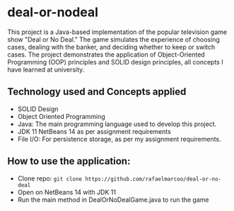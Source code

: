 # deal-or-nodeal
This project is a Java-based implementation of the popular television game show "Deal or No Deal." The game simulates the experience of choosing cases, dealing with the banker, and deciding whether to keep or switch cases. The project demonstrates the application of Object-Oriented Programming (OOP) principles and SOLID design principles, all concepts I have learned at university.

## Technology used and Concepts applied
- SOLID Design
- Object Oriented Programming
- Java: The main programming language used to develop this project.
- JDK 11 NetBeans 14 as per assignment requirements
- File I/O: For persistence storage, as per my assignment requirements.

## How to use the application:
- Clone repo: `git clone https://github.com/rafaelmarcoo/deal-or-no-deal`
- Open on NetBeans 14 with JDK 11
- Run the main method in DealOrNoDealGame.java to run the game


 
